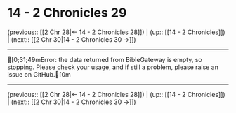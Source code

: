 # 14 - 2 Chronicles 29

(previous:: [[2 Chr 28|← 14 - 2 Chronicles 28]]) | (up:: [[14 - 2 Chronicles]]) | (next:: [[2 Chr 30|14 - 2 Chronicles 30 →]])

***
[0;31;49mError: the data returned from BibleGateway is empty, so stopping. Please check your usage, and if still a problem, please raise an issue on GitHub.[0m

***

(previous:: [[2 Chr 28|← 14 - 2 Chronicles 28]]) | (up:: [[14 - 2 Chronicles]]) | (next:: [[2 Chr 30|14 - 2 Chronicles 30 →]])
